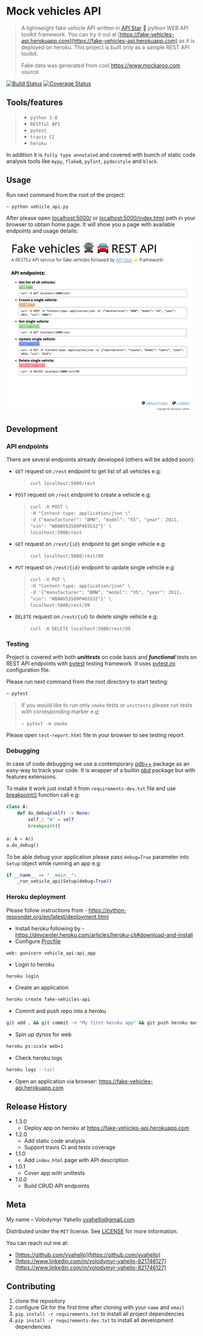 # Mock vehicles API
>A lightweight fake vehicle API written in [API Star](https://docs.apistar.com/) 🌟 python WEB API toolkit framework. 
> You can try it out at [https://fake-vehicles-api.herokuapp.com](https://fake-vehicles-api.herokuapp.com) as it is deployed on heroku.
>This project is built only as a sample REST API toolkit.
>
>Fake data was generated from cool https://www.mockaroo.com source.

[![Build Status](https://travis-ci.org/vyahello/fake-vehicles-api.svg?branch=master)](https://travis-ci.org/vyahello/fake-vehicles-api)
[![Coverage Status](https://coveralls.io/repos/github/vyahello/fake-vehicles-api/badge.svg?branch=master)](https://coveralls.io/github/vyahello/fake-vehicles-api?branch=master)

## Tools/features
> - `python 3.8`
> - `RESTful API`
> - `pytest`
> - `travis CI`
> - `heroku`

In addition it is `fully type annotated` and covered with bunch of static code analysis tools like `mypy`, `flake8`, `pylint`, `pydocstyle` and `black`.

## Usage
Run next command from the root of the project:
```bash
~ python vehicle_api.py
```

After please open [localhost:5000/](http://localhost:5000/) or [localhost:5000/index.html](http://localhost:5000/index.html) path in your browser to obtain home page. 
It will show you a page with available endpoints and usage details:

![Screenshot](static/demo.png)

## Development

### API endpoints
There are several endpoints already developed (others will be added soon):
  - `GET` request on `/rest` endpoint to get list of all vehicles e.g:
    > `curl localhost:5000/rest`
  - `POST` request on `/rest` endpoint to create a vehicle e.g:
    > `curl -X POST \` \
    `-H "Content-type: application/json \"` \
    `-d {"manufacturer": "BMW", "model": "X5", "year": 2011, "vin": "WBAWV53589P465532"}' \` \
    `localhost:5000/rest`
  - `GET` request on `/rest/{id}` endpoint to get single vehicle e.g:
    > `curl localhost:5000/rest/99`
  - `PUT` request on `/rest/{id}` endpoint to update single vehicle e.g:
    > `curl -X PUT \` \
    `-H "Content-type: application/json" \` \
    `-d '{"manufacturer": "BMW", "model": "X5", "year": 2011, "vin": "WBAWV53589P465532"}' \` \
    `localhost:5000/rest/99`
  - `DELETE` request on `/rest/{id}` to delete single vehicle e.g:
    > `curl -X DELETE localhost:5000/rest/99`

### Testing
Project is covered with both **_unittests_** on code basis and **_functional_** tests on REST API endpoints with [pytest](https://docs.pytest.org/en/latest) testing framework.
It uses [pytest.ini](pytest.ini) configuration file.

Please run next command from the root directory to start testing:
```bash
~ pytest
```
> If you would like to run only `smoke` tests or `unittests` please run tests with corresponding marker e.g:
> 
>`~ pytest -m smoke`

Please open `test-report.html` file in your browser to see testing report.

### Debugging
In case of code debugging we use a contemporary [pdb++](https://pypi.org/project/pdbpp) package as an easy-way to track your code.
It is wrapper of a builtin [pbd](https://docs.python.org/3/library/pdb.html) package but with features extensions.

To make it work just install it from `requirements-dev.txt` file and use [breakpoint()](https://docs.python.org/3/library/functions.html#breakpoint) function call e.g:
```python
class A:    
    def do_debug(self) -> None:
        self_: "A" = self
        breakpoint()

a: A = A()
a.do_debug()
```

To be able debug your application please pass `debug=True` parameter into `Setup` object while running an app e.g:
```python
if __name__ == "__main__":
    _run_vehicle_api(Setup(debug=True))
```

### Heroku deployment
Please follow instructions from - https://python-responder.org/en/latest/deployment.html

- Install heroku following by - https://devcenter.heroku.com/articles/heroku-cli#download-and-install
- Configure [Procfile](Procfile)
```text
web: gunicorn vehicle_api:api_app
```
- Login to heroku
```bash
heroku login
```
- Create an application
```bash
heroku create fake-vehicles-api
```
- Commit and push repo into a heroku
```bash
git add . && git commit -m "My first heroku app" && git push heroku master
```
- Spin up dynos for web
```bash
heroku ps:scale web=1
```
- Check heroku logs
```bash
heroku logs --tail
```
- Open an application via browser: https://fake-vehicles-api.herokuapp.com

## Release History

* 1.3.0
    * Deploy app on heroku at https://fake-vehicles-api.herokuapp.com
* 1.2.0
    * Add static code analysis
    * Support travis CI and tests coverage
* 1.1.0
    * Add `index.html` page with API description
* 1.0.1
    * Cover app with unittests
* 1.0.0
    * Build CRUD API endpoints

## Meta
My name – Volodymyr Yahello vyahello@gmail.com

Distributed under the `MIT` license. See [LICENSE](LICENSE.md) for more information.

You can reach out me at:
* [https://github.com/vyahello](https://github.com/vyahello)
* [https://www.linkedin.com/in/volodymyr-yahello-821746127](https://www.linkedin.com/in/volodymyr-yahello-821746127)

## Contributing
1. clone the repository
2. configure Git for the first time after cloning with your `name` and `email`
3. `pip install -r requirements.txt` to install all project dependencies
4. `pip install -r requirements-dev.txt` to install all development dependencies
